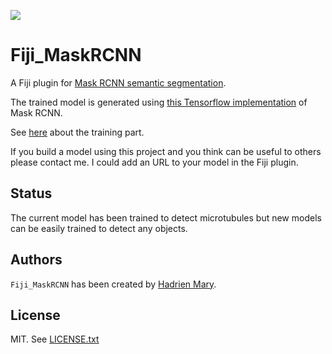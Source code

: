 [![](https://travis-ci.org/hadim/Fiji_MaskRCNN.svg?branch=master)](https://travis-ci.org/hadim/Fiji_MaskRCNN)

# Fiji_MaskRCNN

A Fiji plugin for [Mask RCNN semantic segmentation](https://arxiv.org/abs/1703.06870).

The trained model is generated using [this Tensorflow implementation](https://github.com/matterport/Mask_RCNN) of Mask RCNN.

See [here](training/) about the training part.

If you build a model using this project and you think can be useful to others please contact me. I could add an URL to your model in the Fiji plugin.

## Status

The current model has been trained to detect microtubules but new models can be easily trained to detect any objects.

## Authors

`Fiji_MaskRCNN` has been created by [Hadrien Mary](mailto:hadrien.mary@gmail.com).

## License

MIT. See [LICENSE.txt](LICENSE.txt)
